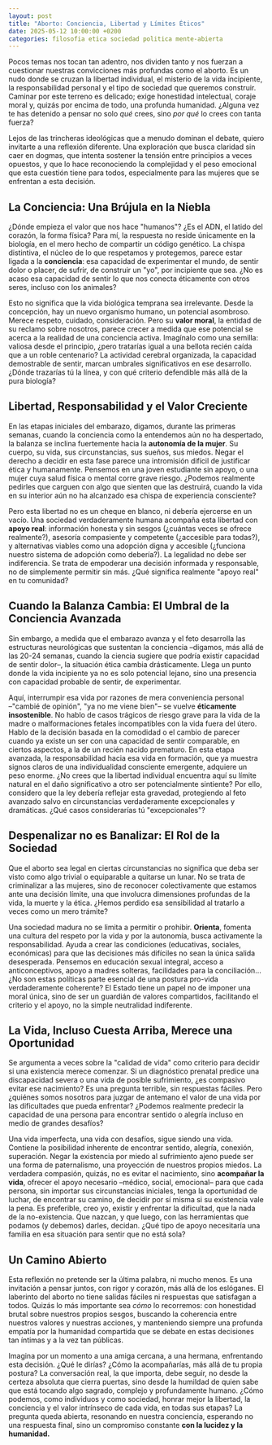 ```yaml
---
layout: post
title: "Aborto: Conciencia, Libertad y Límites Éticos"
date: 2025-05-12 10:00:00 +0200
categories: filosofia etica sociedad politica mente-abierta
---
```


Pocos temas nos tocan tan adentro, nos dividen tanto y nos fuerzan a cuestionar nuestras convicciones más profundas como el aborto. Es un nudo donde se cruzan la libertad individual, el misterio de la vida incipiente, la responsabilidad personal y el tipo de sociedad que queremos construir. Caminar por este terreno es delicado; exige honestidad intelectual, coraje moral y, quizás por encima de todo, una profunda humanidad. ¿Alguna vez te has detenido a pensar no solo *qué* crees, sino *por qué* lo crees con tanta fuerza?

Lejos de las trincheras ideológicas que a menudo dominan el debate, quiero invitarte a una reflexión diferente. Una exploración que busca claridad sin caer en dogmas, que intenta sostener la tensión entre principios a veces opuestos, y que lo hace reconociendo la complejidad y el peso emocional que esta cuestión tiene para todos, especialmente para las mujeres que se enfrentan a esta decisión.

## La Conciencia: Una Brújula en la Niebla

¿Dónde empieza el valor que nos hace "humanos"? ¿Es el ADN, el latido del corazón, la forma física? Para mí, la respuesta no reside únicamente en la biología, en el mero hecho de compartir un código genético. La chispa distintiva, el núcleo de lo que respetamos y protegemos, parece estar ligada a la **conciencia**: esa capacidad de experimentar el mundo, de sentir dolor o placer, de sufrir, de construir un "yo", por incipiente que sea. ¿No es acaso esa capacidad de sentir lo que nos conecta éticamente con otros seres, incluso con los animales?

Esto no significa que la vida biológica temprana sea irrelevante. Desde la concepción, hay un nuevo organismo humano, un potencial asombroso. Merece respeto, cuidado, consideración. Pero su **valor moral**, la entidad de su reclamo sobre nosotros, parece crecer a medida que ese potencial se acerca a la realidad de una conciencia activa. Imagínalo como una semilla: valiosa desde el principio, ¿pero tratarías igual a una bellota recién caída que a un roble centenario? La actividad cerebral organizada, la capacidad demostrable de sentir, marcan umbrales significativos en ese desarrollo. ¿Dónde trazarías tú la línea, y con qué criterio defendible más allá de la pura biología?

## Libertad, Responsabilidad y el Valor Creciente

En las etapas iniciales del embarazo, digamos, durante las primeras semanas, cuando la conciencia como la entendemos aún no ha despertado, la balanza se inclina fuertemente hacia la **autonomía de la mujer**. Su cuerpo, su vida, sus circunstancias, sus sueños, sus miedos. Negar el derecho a decidir en esta fase parece una intromisión difícil de justificar ética y humanamente. Pensemos en una joven estudiante sin apoyo, o una mujer cuya salud física o mental corre grave riesgo. ¿Podemos realmente pedirles que carguen con algo que sienten que las destruirá, cuando la vida en su interior aún no ha alcanzado esa chispa de experiencia consciente?

Pero esta libertad no es un cheque en blanco, ni debería ejercerse en un vacío. Una sociedad verdaderamente humana acompaña esta libertad con **apoyo real**: información honesta y sin sesgos (¿cuántas veces se ofrece realmente?), asesoría compasiente y competente (¿accesible para todas?), y alternativas viables como una adopción digna y accesible (¿funciona nuestro sistema de adopción como debería?). La legalidad no debe ser indiferencia. Se trata de empoderar una decisión informada y responsable, no de simplemente permitir sin más. ¿Qué significa realmente "apoyo real" en tu comunidad?

## Cuando la Balanza Cambia: El Umbral de la Conciencia Avanzada

Sin embargo, a medida que el embarazo avanza y el feto desarrolla las estructuras neurológicas que sustentan la conciencia –digamos, más allá de las 20-24 semanas, cuando la ciencia sugiere que podría existir capacidad de sentir dolor–, la situación ética cambia drásticamente. Llega un punto donde la vida incipiente ya no es solo potencial lejano, sino una presencia con capacidad probable de sentir, de experimentar.

Aquí, interrumpir esa vida por razones de mera conveniencia personal –"cambié de opinión", "ya no me viene bien"– se vuelve **éticamente insostenible**. No hablo de casos trágicos de riesgo grave para la vida de la madre o malformaciones fetales incompatibles con la vida fuera del útero. Hablo de la decisión basada en la comodidad o el cambio de parecer cuando ya existe un ser con una capacidad de sentir comparable, en ciertos aspectos, a la de un recién nacido prematuro. En esta etapa avanzada, la responsabilidad hacia esa vida en formación, que ya muestra signos claros de una individualidad consciente emergente, adquiere un peso enorme. ¿No crees que la libertad individual encuentra aquí su límite natural en el daño significativo a otro ser potencialmente sintiente? Por ello, considero que la ley debería reflejar esta gravedad, protegiendo al feto avanzado salvo en circunstancias verdaderamente excepcionales y dramáticas. ¿Qué casos considerarías tú "excepcionales"?

## Despenalizar no es Banalizar: El Rol de la Sociedad

Que el aborto sea legal en ciertas circunstancias no significa que deba ser visto como algo trivial o equiparable a quitarse un lunar. No se trata de criminalizar a las mujeres, sino de reconocer colectivamente que estamos ante una decisión límite, una que involucra dimensiones profundas de la vida, la muerte y la ética. ¿Hemos perdido esa sensibilidad al tratarlo a veces como un mero trámite?

Una sociedad madura no se limita a permitir o prohibir. **Orienta**, fomenta una cultura del respeto por la vida *y* por la autonomía, busca activamente la responsabilidad. Ayuda a crear las condiciones (educativas, sociales, económicas) para que las decisiones más difíciles no sean la única salida desesperada. Pensemos en educación sexual integral, acceso a anticonceptivos, apoyo a madres solteras, facilidades para la conciliación... ¿No son estas políticas parte esencial de una postura pro-vida verdaderamente coherente? El Estado tiene un papel no de imponer una moral única, sino de ser un guardián de valores compartidos, facilitando el criterio y el apoyo, no la simple neutralidad indiferente.

## La Vida, Incluso Cuesta Arriba, Merece una Oportunidad

Se argumenta a veces sobre la "calidad de vida" como criterio para decidir si una existencia merece comenzar. Si un diagnóstico prenatal predice una discapacidad severa o una vida de posible sufrimiento, ¿es compasivo evitar ese nacimiento? Es una pregunta terrible, sin respuestas fáciles. Pero ¿quiénes somos nosotros para juzgar de antemano el valor de una vida por las dificultades que pueda enfrentar? ¿Podemos realmente predecir la capacidad de una persona para encontrar sentido o alegría incluso en medio de grandes desafíos?

Una vida imperfecta, una vida con desafíos, sigue siendo una vida. Contiene la posibilidad inherente de encontrar sentido, alegría, conexión, superación. Negar la existencia por miedo al sufrimiento ajeno puede ser una forma de paternalismo, una proyección de nuestros propios miedos. La verdadera compasión, quizás, no es evitar el nacimiento, sino **acompañar la vida**, ofrecer el apoyo necesario –médico, social, emocional– para que cada persona, sin importar sus circunstancias iniciales, tenga la oportunidad de luchar, de encontrar su camino, de decidir por sí misma si su existencia vale la pena. Es preferible, creo yo, existir y enfrentar la dificultad, que la nada de la no-existencia. Que nazcan, y que luego, con las herramientas que podamos (y debemos) darles, decidan. ¿Qué tipo de apoyo necesitaría una familia en esa situación para sentir que no está sola?

## Un Camino Abierto

Esta reflexión no pretende ser la última palabra, ni mucho menos. Es una invitación a pensar juntos, con rigor y corazón, más allá de los eslóganes. El laberinto del aborto no tiene salidas fáciles ni respuestas que satisfagan a todos. Quizás lo más importante sea *cómo* lo recorremos: con honestidad brutal sobre nuestros propios sesgos, buscando la coherencia entre nuestros valores y nuestras acciones, y manteniendo siempre una profunda empatía por la humanidad compartida que se debate en estas decisiones tan íntimas y a la vez tan públicas.

Imagina por un momento a una amiga cercana, a una hermana, enfrentando esta decisión. ¿Qué le dirías? ¿Cómo la acompañarías, más allá de tu propia postura? La conversación real, la que importa, debe seguir, no desde la certeza absoluta que cierra puertas, sino desde la humildad de quien sabe que está tocando algo sagrado, complejo y profundamente humano. ¿Cómo podemos, como individuos y como sociedad, honrar mejor la libertad, la conciencia y el valor intrínseco de cada vida, en todas sus etapas? La pregunta queda abierta, resonando en nuestra conciencia, esperando no una respuesta final, sino un compromiso constante **con la lucidez y la humanidad.**